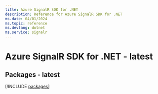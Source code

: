 ```yaml
---
title: Azure SignalR SDK for .NET
description: Reference for Azure SignalR SDK for .NET
ms.date: 04/01/2024
ms.topic: reference
ms.devlang: dotnet
ms.service: signalr
---
```

# Azure SignalR SDK for .NET - latest
## Packages - latest
[!INCLUDE [packages](signalr-index.md)]